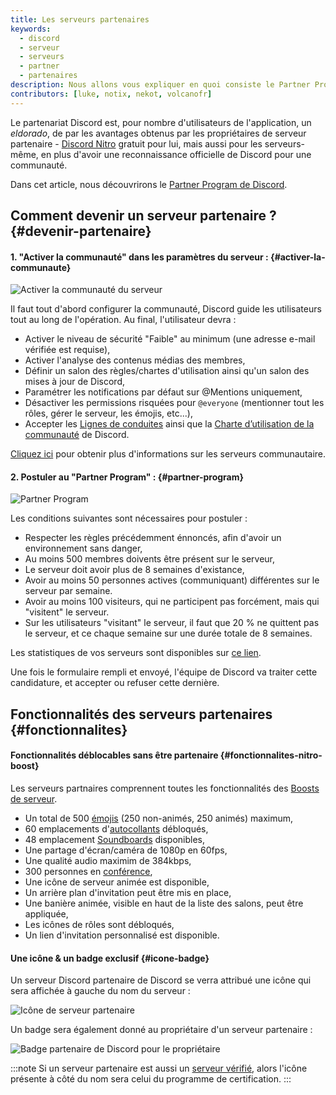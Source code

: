 ```yaml
---
title: Les serveurs partenaires
keywords:
  - discord
  - serveur
  - serveurs
  - partner
  - partenaires
description: Nous allons vous expliquer en quoi consiste le Partner Program de Discord.
contributors: [luke, notix, nekot, volcanofr]
---
```


Le partenariat Discord est, pour nombre d'utilisateurs de l'application, un _eldorado_, de par les avantages obtenus par les propriétaires de serveur partenaire - [Discord Nitro](/wiki/contenu-payant/abonnements-nitro) gratuit pour lui, mais aussi pour les serveurs-même, en plus d'avoir une reconnaissance officielle de Discord pour une communauté.

Dans cet article, nous découvrirons le [Partner Program de Discord](https://discord.com/partners 'discord.com/partners').

## Comment devenir un serveur partenaire ? {#devenir-partenaire}

#### 1. "Activer la communauté" dans les paramètres du serveur : {#activer-la-communaute}

![Activer la communauté du serveur](https://github.com/volcanofr/dfr-wiki/assets/74511042/7d9fb8e8-32c7-422a-8ba6-6571c47c1535)


Il faut tout d'abord configurer la communauté, Discord guide les utilisateurs tout au long de l'opération. Au final, l'utilisateur devra :

- Activer le niveau de sécurité "Faible" au minimum (une adresse e-mail vérifiée est requise),
- Activer l'analyse des contenus médias des membres,
- Définir un salon des règles/chartes d'utilisation ainsi qu'un salon des mises à jour de Discord,
- Paramétrer les notifications par défaut sur @Mentions uniquement,
- Désactiver les permissions risquées pour `@everyone` (mentionner tout les rôles, gérer le serveur, les émojis, etc...),
- Accepter les [Lignes de conduites](https://support.discord.com/hc/fr/articles/360035969312 'support.discord.com - Lignes de conduite des serveurs communautaires') ainsi que la [Charte d’utilisation de la communauté](https://discord.com/guidelines 'discord.com/guidelines') de Discord.

[Cliquez ici](/wiki/gestion-serveur/outils-communautaires 'Discord.FR | Les serveurs communautaires') pour obtenir plus d'informations sur les serveurs communautaire.

#### 2. Postuler au "Partner Program" : {#partner-program}

![Partner Program](https://github.com/volcanofr/dfr-wiki/assets/74511042/28160845-08e8-4696-bd97-5c671ff61abf)

Les conditions suivantes sont nécessaires pour postuler :

- Respecter les règles précédemment énnoncés, afin d'avoir un environnement sans danger,
- Au moins 500 membres doivents être présent sur le serveur,
- Le serveur doit avoir plus de 8 semaines d'existance,
- Avoir au moins 50 personnes actives (communiquant) différentes sur le serveur par semaine.
- Avoir au moins 100 visiteurs, qui ne participent pas forcément, mais qui "visitent" le serveur.
- Sur les utilisateurs "visitant" le serveur, il faut que 20 % ne quittent pas le serveur, et ce chaque semaine sur une durée totale de 8 semaines.
 
 Les statistiques de vos serveurs sont disponibles sur [ce lien](https://discord.com/developers/servers 'discord.com - Server Insights').
 
 Une fois le formulaire rempli et envoyé, l'équipe de Discord va traiter cette candidature, et accepter ou refuser cette dernière.
 
 ## Fonctionnalités des serveurs partenaires {#fonctionnalites}
 
 #### Fonctionnalités déblocables sans être partenaire {#fonctionnalites-nitro-boost}

Les serveurs partnaires comprennent toutes les fonctionnalités des [Boosts de serveur](/wiki/contenu-payant/boost-serveur 'Discord.FR | Le Nitro Boosting').

- Un total de 500 [émojis](/wiki/gestion-serveur/configuration/emojis-stickers#gestion-des-emojis 'Discord.FR | Gestion des émojis') (250 non-animés, 250 animés) maximum,
- 60 emplacements d'[autocollants](/wiki/gestion-serveur/configuration/emojis-stickers#gestion-des-stickers 'Discord.FR | Gestion des stickers') débloqués,
- 48 emplacement [Soundboards](/wiki/interface/salons-vocaux/soundboard 'Discord.FR | Soundboard') disponibles,
- Une partage d'écran/caméra de 1080p en 60fps,
- Une qualité audio maximim de 384kbps,
- 300 personnes en [conférence](/wiki/interface/salons-vocaux/stage-channels 'Discord.FR | Les Salons de Conférence'),
- Une icône de serveur animée est disponible,
- Un arrière plan d'invitation peut être mis en place,
- Une banière animée, visible en haut de la liste des salons, peut être appliquée,
- Les icônes de rôles sont débloqués,
- Un lien d'invitation personnalisé est disponible.

#### Une icône & un badge exclusif {#icone-badge}

Un serveur Discord partenaire de Discord se verra attribué une icône qui sera affichée à gauche du nom du serveur :

![Icône de serveur partenaire](https://github.com/volcanofr/dfr-wiki/assets/74511042/d1ccdb7c-f092-4f84-b2c3-37f53ce14261)


Un badge sera également donné au propriétaire d'un serveur partenaire :

![Badge partenaire de Discord pour le propriétaire](https://github.com/volcanofr/dfr-wiki/assets/74511042/10ea53e4-3e6a-405f-8660-7f74fe26b5b7)


:::note
Si un serveur partenaire est aussi un [serveur vérifié](/wiki/programmes-communautaires/certification 'Discord.FR | Les exigences de la certification'), alors l'icône présente à côté du nom sera celui du programme de certification.
:::
